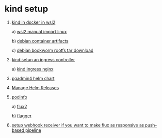 # kind setup

1. [kind in docker in wsl2](https://kind.sigs.k8s.io/docs/user/using-wsl2/)

	a) [wsl2 manual import linux](https://learn.microsoft.com/en-us/windows/wsl/install-manual)

	b) [debian container artifacts](https://github.com/debuerreotype/docker-debian-artifacts)

	c) [debian bookworm rootfs tar download](https://github.com/debuerreotype/docker-debian-artifacts/blob/c09b102c080f97f57f37deb015a3c4d037779ab6/bookworm/rootfs.tar.xz)

2. [kind setup an ingress controller](https://kind.sigs.k8s.io/docs/user/ingress/)

	a) [kind ingress nginx](https://kind.sigs.k8s.io/docs/user/ingress/#ingress-nginx)

3. [pgadmin4 helm chart](https://artifacthub.io/packages/helm/runix/pgadmin4)

4. [Manage Helm Releases](https://fluxcd.io/flux/guides/helmreleases/)

5. [podinfo](https://github.com/stefanprodan/podinfo)

	a) [flux2](https://github.com/fluxcd/flux2)

	b) [flagger](https://github.com/fluxcd/flagger)

6. [setup webhook receiver if you want to make flux as responsive as push-based pipeline](https://fluxcd.io/flux/guides/webhook-receivers/)
